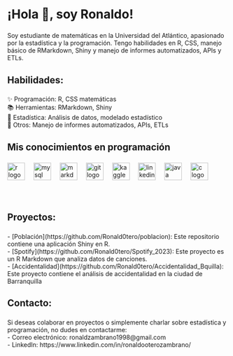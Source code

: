 <h1 align="left">¡Hola 👋, soy Ronaldo!</h1>

###

<p align="left">Soy estudiante de matemáticas en la Universidad del Atlántico, apasionado por la estadística y la programación. Tengo habilidades en R, CSS, manejo básico de RMarkdown, Shiny y manejo de informes automatizados, APIs y ETLs.</p>

###

<h2 align="left">Habilidades:</h2>

###

<p align="left">✨ Programación: R, CSS matemáticas<br>📚 Herramientas: RMarkdown, Shiny<br>🎯 Estadística: Análisis de datos, modelado estadístico<br>🎲 Otros: Manejo de informes automatizados, APIs, ETLs</p>

###

<h2 align="left">Mis conocimientos en programación</h2>

###

<div align="left">
  <img src="https://cdn.jsdelivr.net/gh/devicons/devicon/icons/r/r-original.svg" height="40" alt="r logo"  />
  <img width="12" />
  <img src="https://cdn.jsdelivr.net/gh/devicons/devicon/icons/mysql/mysql-original.svg" height="40" alt="mysql logo"  />
  <img width="12" />
  <img src="https://cdn.jsdelivr.net/gh/devicons/devicon/icons/markdown/markdown-original.svg" height="40" alt="markdown logo"  />
  <img width="12" />
  <img src="https://cdn.jsdelivr.net/gh/devicons/devicon/icons/git/git-original.svg" height="40" alt="git logo"  />
  <img width="12" />
  <img src="https://cdn.jsdelivr.net/gh/devicons/devicon/icons/kaggle/kaggle-original.svg" height="40" alt="kaggle logo"  />
  <img width="12" />
  <img src="https://cdn.jsdelivr.net/gh/devicons/devicon/icons/linkedin/linkedin-original.svg" height="40" alt="linkedin logo"  />
  <img width="12" />
  <img src="https://cdn.jsdelivr.net/gh/devicons/devicon/icons/java/java-original.svg" height="40" alt="java logo"  />
  <img width="12" />
  <img src="https://cdn.jsdelivr.net/gh/devicons/devicon/icons/c/c-original.svg" height="40" alt="c logo"  />
</div>

###

<br clear="both">

<h2 align="left">Proyectos:</h2>

###

<p align="left">- [Población](https://github.com/Ronald0tero/poblacion): Este repositorio contiene una aplicación Shiny en R.<br>- [Spotify](https://github.com/Ronald0tero/Spotify_2023):  Este proyecto es un R Markdown que analiza datos de canciones.<br>- [Accidentalidad](https://github.com/Ronald0tero/Accidentalidad_Bquilla): Este proyecto contiene el análisis de accidentalidad en la ciudad de Barranquilla</p>

###

<h2 align="left">Contacto:</h2>

###

<p align="left">Si deseas colaborar en proyectos o simplemente charlar sobre estadística y programación, no dudes en contactarme:<br>- Correo electrónico: ronaldzambrano1998@gmail.com<br>- LinkedIn: https://www.linkedin.com/in/ronaldooterozambrano/</p>

###
